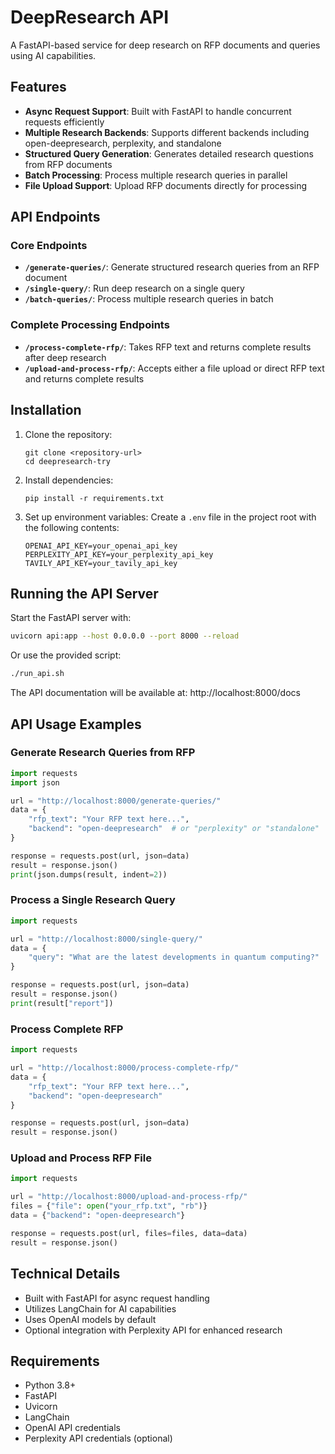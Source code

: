 # DeepResearch API

A FastAPI-based service for deep research on RFP documents and queries using AI capabilities.

## Features

- **Async Request Support**: Built with FastAPI to handle concurrent requests efficiently
- **Multiple Research Backends**: Supports different backends including open-deepresearch, perplexity, and standalone
- **Structured Query Generation**: Generates detailed research questions from RFP documents
- **Batch Processing**: Process multiple research queries in parallel
- **File Upload Support**: Upload RFP documents directly for processing

## API Endpoints

### Core Endpoints

- **`/generate-queries/`**: Generate structured research queries from an RFP document
- **`/single-query/`**: Run deep research on a single query
- **`/batch-queries/`**: Process multiple research queries in batch

### Complete Processing Endpoints

- **`/process-complete-rfp/`**: Takes RFP text and returns complete results after deep research
- **`/upload-and-process-rfp/`**: Accepts either a file upload or direct RFP text and returns complete results

## Installation

1. Clone the repository:
   ```
   git clone <repository-url>
   cd deepresearch-try
   ```

2. Install dependencies:
   ```
   pip install -r requirements.txt
   ```

3. Set up environment variables:
   Create a `.env` file in the project root with the following contents:
   ```
   OPENAI_API_KEY=your_openai_api_key
   PERPLEXITY_API_KEY=your_perplexity_api_key 
   TAVILY_API_KEY=your_tavily_api_key 
   ```

## Running the API Server

Start the FastAPI server with:

```bash
uvicorn api:app --host 0.0.0.0 --port 8000 --reload
```

Or use the provided script:

```bash
./run_api.sh
```

The API documentation will be available at: http://localhost:8000/docs

## API Usage Examples

### Generate Research Queries from RFP

```python
import requests
import json

url = "http://localhost:8000/generate-queries/"
data = {
    "rfp_text": "Your RFP text here...",
    "backend": "open-deepresearch"  # or "perplexity" or "standalone"
}

response = requests.post(url, json=data)
result = response.json()
print(json.dumps(result, indent=2))
```

### Process a Single Research Query

```python
import requests

url = "http://localhost:8000/single-query/"
data = {
    "query": "What are the latest developments in quantum computing?"
}

response = requests.post(url, json=data)
result = response.json()
print(result["report"])
```

### Process Complete RFP

```python
import requests

url = "http://localhost:8000/process-complete-rfp/"
data = {
    "rfp_text": "Your RFP text here...",
    "backend": "open-deepresearch"
}

response = requests.post(url, json=data)
result = response.json()
```

### Upload and Process RFP File

```python
import requests

url = "http://localhost:8000/upload-and-process-rfp/"
files = {"file": open("your_rfp.txt", "rb")}
data = {"backend": "open-deepresearch"}

response = requests.post(url, files=files, data=data)
result = response.json()
```

## Technical Details

- Built with FastAPI for async request handling
- Utilizes LangChain for AI capabilities
- Uses OpenAI models by default
- Optional integration with Perplexity API for enhanced research

## Requirements

- Python 3.8+
- FastAPI
- Uvicorn
- LangChain
- OpenAI API credentials
- Perplexity API credentials (optional)
